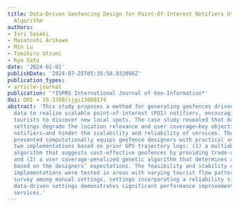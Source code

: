 ```yaml
---
title: Data-Driven Geofencing Design for Point-Of-Interest Notifiers Utilizing Genetic
  Algorithm
authors:
- Iori Sasaki
- Masatoshi Arikawa
- Min Lu
- Tomihiro Utsumi
- Ryo Sato
date: '2024-01-01'
publishDate: '2024-07-25T05:35:50.932096Z'
publication_types:
- article-journal
publication: '*ISPRS International Journal of Geo-Information*'
doi: DOI = 10.3390/ijgi13060174
abstract: 'This study proposes a method for generating geofences driven by GPS trajectory
  data to realize scalable point-of-interest (POI) notifiers, encouraging walking
  tourists to discover new local spots. The case study revealed that manual geofence
  settings degrade the location relevance and user coverage—key objectives of POI
  notifiers—and hinder the scalability and reliability of services. The formalization
  presented computationally equips geofence designers with practical solutions through
  two implementations based on prior GPS trajectory logs: (1) a multiobjective genetic
  algorithm that suggests cost-effective geofences by providing trade-off visualizations
  and (2) a user coverage-penalized genetic algorithm that determines an optimal geofence
  based on the designers’ expectations. The feasibility and stability of the proposed
  implementations were tested in areas with varying tourist flow patterns. A comparative
  survey among manual settings, settings incorporating a reliability simulation, and
  data-driven settings demonstrates significant performance improvements for geofence
  services.'
---
```

